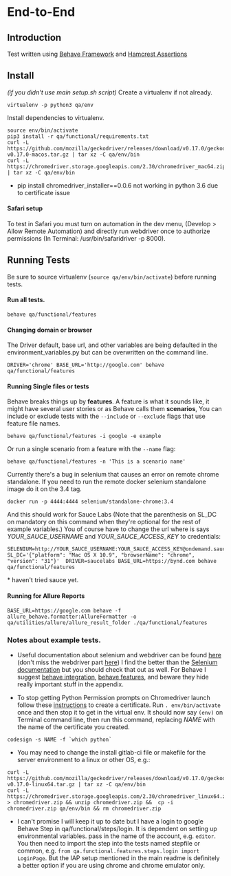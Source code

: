 # End-to-End

## Introduction

Test written using [Behave Framework](http://pythonhosted.org/behave/) and [Hamcrest Assertions](https://github.com/hamcrest/PyHamcrest)

## Install
*(if you didn't use main setup.sh script)*
Create a virtualenv if not already.
```
virtualenv -p python3 qa/env
```
Install dependencies to virtualenv.
```
source env/bin/activate
pip3 install -r qa/functional/requirements.txt
curl -L https://github.com/mozilla/geckodriver/releases/download/v0.17.0/geckodriver-v0.17.0-macos.tar.gz | tar xz -C qa/env/bin
curl -L https://chromedriver.storage.googleapis.com/2.30/chromedriver_mac64.zip | tar xz -C qa/env/bin
```
* pip install chromedriver_installer==0.0.6 not working in python 3.6 due to certificate issue

#### Safari setup
To test in Safari you must turn on automation in the dev menu, (Develop > Allow Remote Automation) and directly run webdriver once to authorize permissions (In Terminal: /usr/bin/safaridriver -p 8000).

## Running Tests
Be sure to source virtualenv (```source qa/env/bin/activate```) before running tests.

#### Run all tests.

```
behave qa/functional/features
```

#### Changing domain or browser
The Driver default, base url, and other variables are being defaulted in the environment_variables.py but can be overwritten on the command line.
```
DRIVER='chrome' BASE_URL='http://google.com' behave qa/functional/features
```

#### Running Single files or tests
Behave breaks things up by **features**. A feature is what it sounds like, it might have several user stories or as Behave calls them **scenarios**,
You can include or exclude tests with the ```--include``` or ```--exclude``` flags that use feature file names.
```
behave qa/functional/features -i google -e example
```
Or run a single scenario from a feature with the ```--name``` flag:
```
behave qa/functional/features -n 'This is a scenario name'
```

Currently there's a bug in selenium that causes an error on remote chrome standalone. If you need to run the remote docker selenium standalone image do it on the 3.4 tag.
```
docker run -p 4444:4444 selenium/standalone-chrome:3.4
```

And this should work for Sauce Labs (Note that the parenthesis on SL_DC on mandatory on this command when they're optional for the rest of example variables.) You of course have to change the url where is says *YOUR_SAUCE_USERNAME* and *YOUR_SAUCE_ACCESS_KEY* to credentials:
```
SELENIUM=http://YOUR_SAUCE_USERNAME:YOUR_SAUCE_ACCESS_KEY@ondemand.saucelabs.com:80/wd/hub SL_DC='{"platform": "Mac OS X 10.9", "browserName": "chrome", "version": "31"}'  DRIVER=saucelabs BASE_URL=https://bynd.com behave qa/functional/features
```
\* haven't tried sauce yet.


#### Running for Allure Reports
```
BASE_URL=https://google.com behave -f allure_behave.formatter:AllureFormatter -o qa/utilities/allure/allure_result_folder ./qa/functional/features
```



### Notes about example tests.

* Useful documentation about selenium and webdriver can be found [here](http://selenium-python.readthedocs.io/) (don't miss the webdriver part [here](http://selenium-python.readthedocs.io/api.html#locate-elements-by)) I find the better than the [Selenium documentation](http://www.seleniumhq.org/docs/) but you should check that out as well. For Behave I suggest [behave integration](http://behave.readthedocs.io/en/latest/tutorial.html), [behave features](https://pythonhosted.org/behave/gherkin.html#given-when-then-and-but), and beware they hide really important stuff in the appendix.

* To stop getting Python Permission prompts on Chromedriver launch follow these [instructions](http://bd808.com/blog/2013/10/21/creating-a-self-signed-code-certificate-for-xcode/) to create a certificate. Run `. env/bin/activate` once and then stop it to get in the virtual env. It should now say `(env)` on Terminal command line, then run this command, replacing *NAME* with the name of the certificate you created.
```
codesign -s NAME -f `which python`
```

* You may need to change the install gitlab-ci file or makefile for the server environment to a linux or other OS, e.g.:
```
curl -L https://github.com/mozilla/geckodriver/releases/download/v0.17.0/geckodriver-v0.17.0-linux64.tar.gz | tar xz -C qa/env/bin
curl -L https://chromedriver.storage.googleapis.com/2.30/chromedriver_linux64.zip > chromedriver.zip && unzip chromedriver.zip &&  cp -i chromedriver.zip qa/env/bin && rm chromedriver.zip
```

* I can't promise I will keep it up to date but I have a login to google Behave Step in qa/functional/steps/login. It is dependent on setting up environmental variables. pass in the name of the account, e.g. `editor`. You then need to import the step into the tests named stepfile or common, e.g. `from qa.functional.features.steps.login import LoginPage`. But the IAP setup mentioned in the main readme is definitely a better option if you are using chrome and chrome emulator only.

